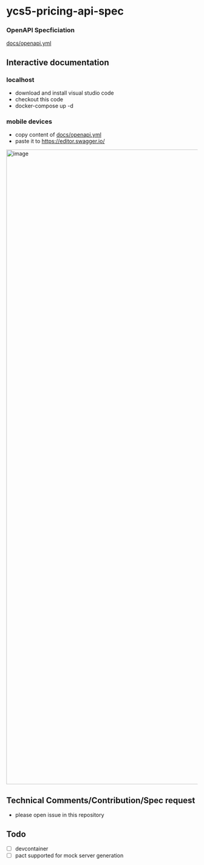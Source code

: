# ycs5-pricing-api-spec

### OpenAPI Specficiation
[docs/openapi.yml](docs/openapi.yml)

## Interactive documentation
### localhost 
- download and install visual studio code
- checkout this code
- docker-compose up -d

### mobile devices
- copy content of [docs/openapi.yml](docs/openapi.yml)
- paste it to https://editor.swagger.io/ 
<img width="1673" alt="image" src="https://user-images.githubusercontent.com/8407412/163937752-4ba3d4a8-a46c-40c8-9850-225b71520df6.png">

## Technical Comments/Contribution/Spec request
- please open issue in this repository

## Todo
- [ ] devcontainer
- [ ] pact supported for mock server generation